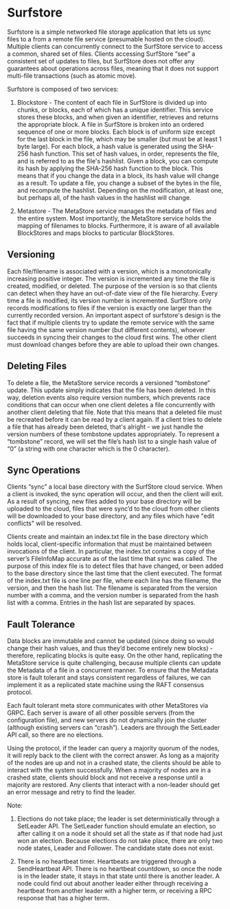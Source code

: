 # Surfstore

Surfstore is a simple networked file storage application that lets us sync files to a from a remote file service (presumable hosted on the cloud). Multiple clients can concurrently connect to the SurfStore service to access a common, shared set of files. Clients accessing SurfStore “see” a consistent set of updates to files, but SurfStore does not offer any guarantees about operations across files, meaning that it does not support multi-file transactions (such as atomic move).

Surfstore is composed of two services:

1. Blockstore - The content of each file in SurfStore is divided up into chunks, or blocks, each of which has a unique identifier. This service stores these blocks, and when given an identifier, retrieves and returns the appropriate block. A file in SurfStore is broken into an ordered sequence of one or more blocks. Each block is of uniform size except for the last block in the file, which may be smaller (but must be at least 1 byte large). For each block, a hash value is generated using the SHA-256 hash function. This set of hash values, in order, represents the file, and is referred to as the file's hashlist. Given a block, you can compute its hash by applying the SHA-256 hash function to the block. This means that if you change the data in a block, its hash value will change as a result. To update a file, you change a subset of the bytes in the file, and recompute the hashlist. Depending on the modification, at least one, but perhaps all, of the hash values in the hashlist will change.

2. Metastore - The MetaStore service manages the metadata of files and the entire system. Most importantly, the MetaStore service holds the mapping of filenames to blocks. Furthermore, it is aware of all available BlockStores and maps blocks to particular BlockStores.

## Versioning

Each file/filename is associated with a version, which is a monotonically increasing positive integer. The version is incremented any time the file is created, modified, or deleted. The purpose of the version is so that clients can detect when they have an out-of-date view of the file hierarchy. Every time a file is modified, its version number is incremented. SurfStore only records modifications to files if the version is exactly one larger than the currently recorded version. An important aspect of surfstore's design is the fact that if multiple clients try to update the remote service with the same file having the same version number (but different contents),  whoever succeeds in syncing their changes to the cloud first wins. The other client must download changes before they are able to upload their own changes.

## Deleting Files

To delete a file, the MetaStore service records a versioned “tombstone” update. This update simply indicates that the file has been deleted. In this way, deletion events also require version numbers, which prevents race conditions that can occur when one client deletes a file concurrently with another client deleting that file. Note that this means that a deleted file must be recreated before it can be read by a client again. If a client tries to delete a file that has already been deleted, that's alright - we just handle the version numbers of these tombstone updates appropriately.
To represent a “tombstone” record, we will set the file’s hash list to a single hash value of “0” (a string with one character which is the 0 character).

## Sync Operations

Clients “sync” a local base directory with the SurfStore cloud service. When a client is invoked, the sync operation will occur, and then the client will exit. As a result of syncing, new files added to your base directory will be uploaded to the cloud, files that were sync’d to the cloud from other clients will be downloaded to your base directory, and any files which have "edit conflicts" will be resolved.

Clients create and maintain an index.txt file in the base directory which holds local, client-specific information that must be maintained between invocations of the client. In particular, the index.txt contains a copy of the server’s FileInfoMap accurate as of the last time that sync was called. The purpose of this index file is to detect files that have changed, or been added to the base directory since the last time that the client executed. The format of the index.txt file is one line per file, where each line has the filename, the version, and then the hash list. The filename is separated from the version number with a comma, and the version number is separated from the hash list with a comma. Entries in the hash list are separated by spaces. 

## Fault Tolerance

Data blocks are immutable and cannot be updated (since doing so would change their hash values, and thus they’d become entirely new blocks) - therefore, replicating blocks is quite easy. On the other hand, replicating the MetaStore service is quite challenging, because multiple clients can update the Metadata of a file in a concurrent manner. To ensure that the Metadata store is fault tolerant and stays consistent regardless of failures, we can implement it as a replicated state machine using the RAFT consensus protocol.

Each fault tolerant meta store communicates with other MetaStores via GRPC. Each server is aware of all other possible servers (from the configuration file), and new servers do not dynamically join the cluster (although existing servers can “crash”). Leaders are through the SetLeader API call, so there are no elections.

Using the protocol, if the leader can query a majority quorum of the nodes, it will reply back to the client with the correct answer.  As long as a majority of the nodes are up and not in a crashed state, the clients should be able to interact with the system successfully.  When a majority of nodes are in a crashed state, clients should block and not receive a response until a majority are restored.  Any clients that interact with a non-leader should get an error message and retry to find the leader.

Note:

1. Elections do not take place; the leader is set deterministically through a SetLeader API. The SetLeader function should emulate an election, so after calling it on a node it should set all the state as if that node had just won an election. Because elections do not take place, there are only two node states, Leader and Follower. The candidate state does not exist.

2. There is no heartbeat timer. Heartbeats are triggered through a SendHeartbeat API. There is no heartbeat countdown, so once the node is in the leader state, it stays in that state until there is another leader. A node could find out about another leader either through receiving a heartbeat from another leader with a higher term, or receiving a RPC response that has a higher term.





